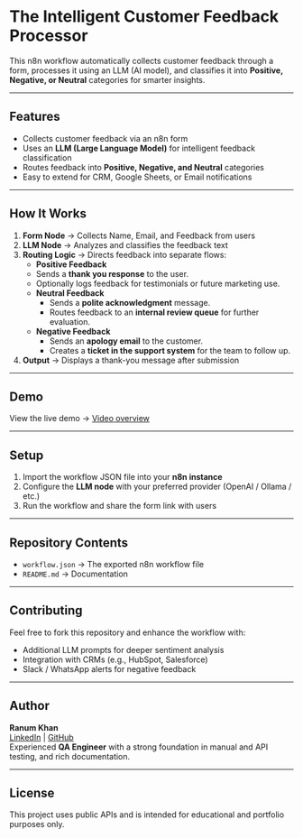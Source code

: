 # The Intelligent Customer Feedback Processor

This n8n workflow automatically collects customer feedback through a form, processes it using an LLM (AI model), and classifies it into **Positive, Negative, or Neutral** categories for smarter insights.

---

##  Features
- Collects customer feedback via an n8n form  
- Uses an **LLM (Large Language Model)** for intelligent feedback classification  
- Routes feedback into **Positive, Negative, and Neutral** categories  
- Easy to extend for CRM, Google Sheets, or Email notifications  

---

## How It Works
1. **Form Node** → Collects Name, Email, and Feedback from users  
2. **LLM Node** → Analyzes and classifies the feedback text  
3. **Routing Logic** → Directs feedback into separate flows:
    - **Positive Feedback** 
     - Sends a **thank you response** to the user.  
     - Optionally logs feedback for testimonials or future marketing use.  
   - **Neutral Feedback** 
     - Sends a **polite acknowledgment** message.  
     - Routes feedback to an **internal review queue** for further evaluation.  
   - **Negative Feedback** 
     - Sends an **apology email** to the customer.  
     - Creates a **ticket in the support system** for the team to follow up.  
4. **Output** → Displays a thank-you message after submission  

---

## Demo
View the live demo → [Video overview](docs/demo.md)

---

##  Setup
1. Import the workflow JSON file into your **n8n instance**  
2. Configure the **LLM node** with your preferred provider (OpenAI / Ollama / etc.)  
3. Run the workflow and share the form link with users  

---

## Repository Contents
- `workflow.json` → The exported n8n workflow file  
- `README.md` → Documentation  

---

## Contributing
Feel free to fork this repository and enhance the workflow with:  
- Additional LLM prompts for deeper sentiment analysis  
- Integration with CRMs (e.g., HubSpot, Salesforce)  
- Slack / WhatsApp alerts for negative feedback  

---
##  Author

**Ranum Khan**  
[LinkedIn](https://linkedin.com/in/ranum-khan-qaengineer) | [GitHub](https://github.com/Ranumkhan123)  
Experienced **QA Engineer** with a strong foundation in manual and API testing, and rich documentation.

---


## License
This project uses public APIs and is intended for educational and portfolio purposes only.
